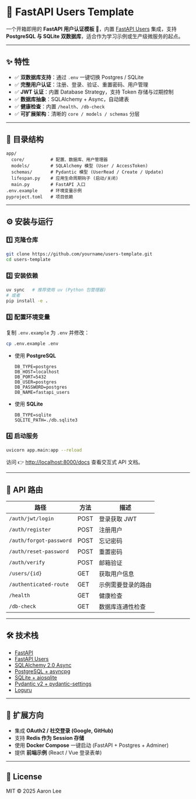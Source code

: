 # 📘 FastAPI Users Template

一个开箱即用的 **FastAPI 用户认证模板** 🚀，内置 [FastAPI Users](https://fastapi-users.github.io/) 集成，支持 **PostgreSQL 与 SQLite 双数据库**，适合作为学习示例或生产级微服务的起点。

---

## ✨ 特性

* ✅ **双数据库支持**：通过 `.env` 一键切换 Postgres / SQLite
* ✅ **完整用户认证**：注册、登录、验证、重置密码、用户管理
* ✅ **JWT 认证**：内置 Database Strategy，支持 Token 存储与过期控制
* ✅ **数据库抽象**：SQLAlchemy + Async，自动建表
* ✅ **健康检查**：内置 `/health`、`/db-check`
* ✅ **可扩展架构**：清晰的 `core / models / schemas` 分层

---

## 📂 目录结构

```
app/
  core/          # 配置、数据库、用户管理器
  models/        # SQLAlchemy 模型 (User / AccessToken)
  schemas/       # Pydantic 模型 (UserRead / Create / Update)
  lifespan.py    # 应用生命周期钩子 (启动/关闭)
  main.py        # FastAPI 入口
.env.example     # 环境变量示例
pyproject.toml   # 项目依赖
```

---

## ⚙️ 安装与运行

### 1️⃣ 克隆仓库

```bash
git clone https://github.com/yourname/users-template.git
cd users-template
```

### 2️⃣ 安装依赖

```bash
uv sync   # 推荐使用 uv (Python 包管理器)
# 或者
pip install -e .
```

### 3️⃣ 配置环境变量

复制 `.env.example` 为 `.env` 并修改：

```bash
cp .env.example .env
```

* 使用 **PostgreSQL**

  ```env
  DB_TYPE=postgres
  DB_HOST=localhost
  DB_PORT=5432
  DB_USER=postgres
  DB_PASSWORD=postgres
  DB_NAME=fastapi_users
  ```

* 使用 **SQLite**

  ```env
  DB_TYPE=sqlite
  SQLITE_PATH=./db.sqlite3
  ```

### 4️⃣ 启动服务

```bash
uvicorn app.main:app --reload
```

访问 👉 [http://localhost:8000/docs](http://localhost:8000/docs) 查看交互式 API 文档。

---

## 🔑 API 路由

| 路径                      | 方法   | 描述        |
| ----------------------- | ---- | --------- |
| `/auth/jwt/login`       | POST | 登录获取 JWT  |
| `/auth/register`        | POST | 注册用户      |
| `/auth/forgot-password` | POST | 忘记密码      |
| `/auth/reset-password`  | POST | 重置密码      |
| `/auth/verify`          | POST | 邮箱验证      |
| `/users/{id}`           | GET  | 获取用户信息    |
| `/authenticated-route`  | GET  | 示例需要登录的路由 |
| `/health`               | GET  | 健康检查      |
| `/db-check`             | GET  | 数据库连通性检查  |

---

## 🛠️ 技术栈

* [FastAPI](https://fastapi.tiangolo.com/)
* [FastAPI Users](https://frankie567.github.io/fastapi-users/)
* [SQLAlchemy 2.0 Async](https://docs.sqlalchemy.org/en/20/)
* [PostgreSQL + asyncpg](https://magicstack.github.io/asyncpg/current/)
* [SQLite + aiosqlite](https://aiosqlite.omnilib.dev/en/stable/)
* [Pydantic v2 + pydantic-settings](https://docs.pydantic.dev/latest/)
* [Loguru](https://github.com/Delgan/loguru)

---

## 🚀 扩展方向

* 集成 **OAuth2 / 社交登录 (Google, GitHub)**
* 支持 **Redis 作为 Session 存储**
* 使用 **Docker Compose** 一键启动 (FastAPI + Postgres + Adminer)
* 提供 **前端示例** (React / Vue 登录表单)

---

## 📜 License

MIT © 2025 Aaron Lee
